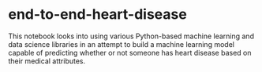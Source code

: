 # end-to-end-heart-disease
This notebook looks into using various Python-based machine learning and data science libraries in an attempt to build a machine learning model capable of predicting whether or not someone has heart disease based on their medical attributes.
